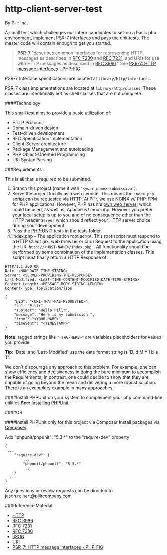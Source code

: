 # http-client-server-test
By Pillr Inc.

A small test which challenges our intern candidates to set-up a basic php environment, 
implement PSR-7 Interfaces and pass the unit tests. The master code will contain enough to get you started.

> **PSR-7** "describes common interfaces for representing HTTP messages as described in [RFC   7230](http://tools.ietf.org/html/rfc7230) and [RFC 7231](http://tools.ietf.org/html/rfc7230), and URIs for use with HTTP messages as described in [RFC 3986](http://tools.ietf.org/html/rfc3986)." See [PSR-7: HTTP message interfaces - PHP-FIG](http://www.php-fig.org/psr/psr-7/)

PSR-7 Interface specifications are located at ```library/http/interfaces```.

PSR-7 class implementations are located at ```library/http/classes```. These classes are intentionally left as shell classes that are not complete.


####Technology

This small test aims to provide a basic utilization of:
- HTTP Protocol
- Domain-driven design
- Test-driven development
- RFC Specification implementation
- Client-Server architecture
- Package Management and autoloading
- PHP Object-Oriented Programming
- URI Syntax Parsing

###Requirements

This is all that is required to be submitted.

1. Branch this project (name it with ```'<your name>-submission'```).
1. Serve the project locally as a web service. This means the ```index.php``` script can be requested via HTTP. At Pillr, we use NGINX w/ PHP-FPM for PHP applications. However, PHP has it's [own web server](http://php.net/manual/en/features.commandline.webserver.php); which could be used, as well as, Apache w/ mod-php. However you prefer your local setup is up to you and of no consequence other than the HTTP header ```Server``` which should reflect your HTTP server choice during your development.
1. Pass the [PHP-UNIT](https://phpunit.de/) tests in the tests folder.
1. index.php - The application root script. This root script must respond to a HTTP Client (ex. web browser or curl) Request to the application using the URI ```http://<HOST-NAME>/index.php ```. All functionality should be performed by some combination of the implementation classes. This script must finally return a HTTP Response of:
```
HTTP/1.1 200 OK
Date: <NOW-DATE-TIME-STRING>
Server: <SERVER-PROVIDING-THE-RESPONSE>
Last-Modified: <LAST-TIME-CONTENT-MODIFIED-DATE-TIME-STRING>
Content-Length: <MESSAGE-BODY-STRING-LENGTH>
Content-Type: application/json

{
    "@id": "<URI-THAT-WAS-REQUESTED>",
    "to": "Pillr",
    "subject": "Hello Pillr",
    "message": "Here is my submission.",
    "from": "<YOUR-NAME>",
    "timeSent": "<TIMESTAMP>"
}
```
**Note:** tagged strings like ```"<TAG-HERE>"``` are variables placeholders for values you provide.

**Tip:** 'Date' and 'Last-Modified' use the date format string is 'D, d M Y H:i:s T'.

We don't discourage any approach to this problem. For example, one can show efficiency and decisiveness in doing the bare minimum
to accomplish the Requirements; In contrast, one could decide to show that they are capable of going beyond the mean and delivering
a more robust solution. There is an exemplary example in many approaches.

####Install PHPUnit on your system to complement your php command-line utilities
**See:** [Installing PHPUnit](https://phpunit.de/manual/current/en/installation.html)

####OR

####Install PHPUnit only for this project via Composer
Install packages via [Composer](https://getcomposer.org/doc/00-intro.md).

Add "phpunit/phpunit": "5.3.*" to the "require-dev" property
```
{
 ...
    "require-dev": {
        ...
        "phpunit/phpunit": "5.3.*"
        ...
    }
  ...
}
```

Any questions or review requests can be directed to jason.reinert@pillrcompany.com

###Reference Material
- [HTTP](https://en.wikipedia.org/wiki/Hypertext_Transfer_Protocol)
- [RFC 3986](http://tools.ietf.org/html/rfc3986)
- [RFC 7231](http://tools.ietf.org/html/rfc7230)
- [RFC 7230](http://tools.ietf.org/html/rfc7230)
- [JSON](https://en.wikipedia.org/wiki/JSON)
- [URI](https://en.wikipedia.org/wiki/Uniform_Resource_Identifier)
- [PSR-7: HTTP message interfaces - PHP-FIG](http://www.php-fig.org/psr/psr-7/)
